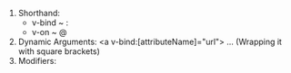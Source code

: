 1. Shorthand: 
   - v-bind ~ :
   - v-on ~ @
2.  Dynamic Arguments: <a v-bind:[attributeName]="url"> ... </a> (Wrapping it with square brackets)
3. Modifiers: